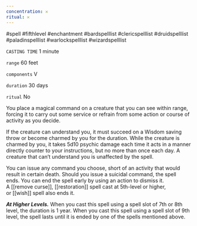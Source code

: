 ```yaml
---
concentration: 𐄂
ritual: 𐄂
---
```

#spell #fifthlevel #enchantment #bardspelllist #clericspelllist #druidspelllist #paladinspelllist #warlockspelllist #wizardspelllist

`CASTING TIME`
1 minute

`range`
60 feet

`components`
V

`duration`
30 days

`ritual`
No

You place a magical command on a creature that you can see within range, forcing it to carry out some service or refrain from some action or course of activity as you decide.

If the creature can understand you, it must succeed on a Wisdom saving throw or become charmed by you for the duration. While the creature is charmed by you, it takes 5d10 psychic damage each time it acts in a manner directly counter to your instructions, but no more than once each day. A creature that can’t understand you is unaffected by the spell.

You can issue any command you choose, short of an activity that would result in certain death. Should you issue a suicidal command, the spell ends. You can end the spell early by using an action to dismiss it. A [[remove curse]], [[restoration]] spell cast at 5th-level or higher, or [[wish]] spell also ends it.

**_At Higher Levels._** When you cast this spell using a spell slot of 7th or 8th level, the duration is 1 year. When you cast this spell using a spell slot of 9th level, the spell lasts until it is ended by one of the spells mentioned above.